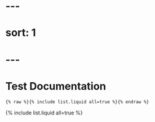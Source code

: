 # ---
# sort: 1
# ---

# Test Documentation

```
{% raw %}{% include list.liquid all=true %}{% endraw %}
```

{% include list.liquid all=true %}
